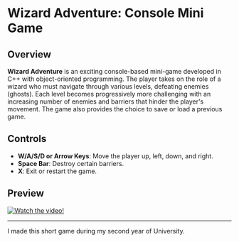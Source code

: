 # Wizard Adventure: Console Mini Game

## Overview
**Wizard Adventure** is an exciting console-based mini-game developed in C++ with object-oriented programming. The player takes on the role of a wizard who must navigate through various levels, defeating enemies (ghosts).  Each level becomes progressively more challenging with an increasing number of enemies and barriers that hinder the player's movement. The game also provides the choice to save or load a previous game.

## Controls
- **W/A/S/D or Arrow Keys**: Move the player up, left, down, and right.
- **Space Bar**: Destroy certain barriers.
- **X**: Exit or restart the game.

## Preview

[![Watch the video!](https://github.com/SomeCoder23/WizardAdventure-ConsoleGame/blob/main/ScreenShot%20(2).png)](https://drive.google.com/file/d/1bFP_KujSKHaWXD-kgvXHK_hcbH-DqLR5/view?usp=sharing)

---
I made this short game during my second year of University.


